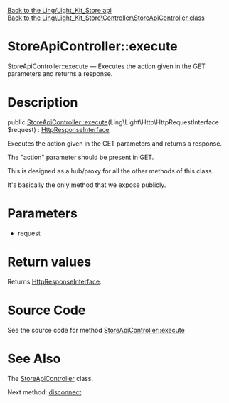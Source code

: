 [Back to the Ling/Light_Kit_Store api](https://github.com/lingtalfi/Light_Kit_Store/blob/master/doc/api/Ling/Light_Kit_Store.md)<br>
[Back to the Ling\Light_Kit_Store\Controller\StoreApiController class](https://github.com/lingtalfi/Light_Kit_Store/blob/master/doc/api/Ling/Light_Kit_Store/Controller/StoreApiController.md)


StoreApiController::execute
================



StoreApiController::execute — Executes the action given in the GET parameters and returns a response.




Description
================


public [StoreApiController::execute](https://github.com/lingtalfi/Light_Kit_Store/blob/master/doc/api/Ling/Light_Kit_Store/Controller/StoreApiController/execute.md)(Ling\Light\Http\HttpRequestInterface $request) : [HttpResponseInterface](https://github.com/lingtalfi/Light/blob/master/doc/api/Ling/Light/Http/HttpResponseInterface.md)




Executes the action given in the GET parameters and returns a response.

The "action" parameter should be present in GET.

This is designed as a hub/proxy for all the other methods of this class.

It's basically the only method that we expose publicly.




Parameters
================


- request

    


Return values
================

Returns [HttpResponseInterface](https://github.com/lingtalfi/Light/blob/master/doc/api/Ling/Light/Http/HttpResponseInterface.md).








Source Code
===========
See the source code for method [StoreApiController::execute](https://github.com/lingtalfi/Light_Kit_Store/blob/master/Controller/StoreApiController.php#L56-L104)


See Also
================

The [StoreApiController](https://github.com/lingtalfi/Light_Kit_Store/blob/master/doc/api/Ling/Light_Kit_Store/Controller/StoreApiController.md) class.

Next method: [disconnect](https://github.com/lingtalfi/Light_Kit_Store/blob/master/doc/api/Ling/Light_Kit_Store/Controller/StoreApiController/disconnect.md)<br>

